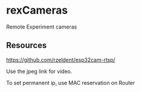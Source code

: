 # rexCameras
Remote Experiment cameras



## Resources

https://github.com/rzeldent/esp32cam-rtsp/


Use the jpeg link for video.

To set permanent ip, use MAC reservation on Router
